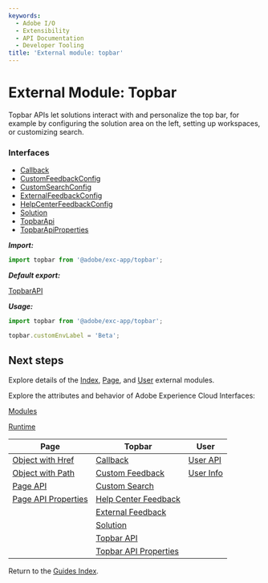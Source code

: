 ```yaml
---
keywords:
  - Adobe I/O
  - Extensibility
  - API Documentation
  - Developer Tooling
title: 'External module: topbar'
---
```


# External Module: Topbar

Topbar APIs let solutions interact with and personalize the top bar, for example by configuring the solution area on the left, setting up workspaces, or customizing search.

### Interfaces

- [Callback](../interfaces/topbar.callback.md)
- [CustomFeedbackConfig](../interfaces/topbar.customfeedbackconfig.md)
- [CustomSearchConfig](../interfaces/topbar.customsearchconfig.md)
- [ExternalFeedbackConfig](../interfaces/topbar.externalfeedbackconfig.md)
- [HelpCenterFeedbackConfig](../interfaces/topbar.helpcenterfeedbackconfig.md)
- [Solution](../interfaces/topbar.solution.md)
- [TopbarApi](../interfaces/topbar.topbarapi.md)
- [TopbarApiProperties](../interfaces/topbar.topbarapiproperties.md)

***Import:***

```typescript
import topbar from '@adobe/exc-app/topbar';
```

***Default export:***

[TopbarAPI](../interfaces/topbar.topbarapi.md)

***Usage:***

```typescript
import topbar from '@adobe/exc-app/topbar';

topbar.customEnvLabel = 'Beta';
```

## Next steps

Explore details of the [Index](index.md), [Page](page.md), and [User](user.md) external modules.

Explore the attributes and behavior of Adobe Experience Cloud Interfaces:

[Modules](../interfaces/modules.md)

[Runtime](../interfaces/runtime.md)

| Page                                             | Topbar                                                     | User                          |
| ------------------------------------------------ | ---------------------------------------------------------- | ----------------------------- |
| [Object with Href](../interfaces/page.objectwithhref.md) | [Callback](../interfaces/topbar.callback.md)          | [User API](../interfaces/user.userapi.md)   |
| [Object with Path](../interfaces/page.objectwithpath.md)  | [Custom Feedback](../interfaces/topbar.customfeedbackconfig.md)        | [User Info](../interfaces/user.userinfo.md) |
| [Page API](../interfaces/page.pageapi.md)                      | [Custom Search](../interfaces/topbar.customsearchconfig.md)              |                               |
| [Page API Properties](../interfaces/page.pageapiproperties.md) | [Help Center Feedback](../interfaces/topbar.helpcenterfeedbackconfig.md) |                               |
|                                                  | [External Feedback](../interfaces/topbar.externalfeedbackconfig.md)      |                               |
|                                                  | [Solution](../interfaces/topbar.solution.md)                             |                               |
|                                                  | [Topbar API](../interfaces/topbar.topbarapi.md)                          |                               |
|                                                  | [Topbar API Properties](../interfaces/topbar.topbarapiproperties.md)     |                               |

Return to the [Guides Index](../../../index.md).
